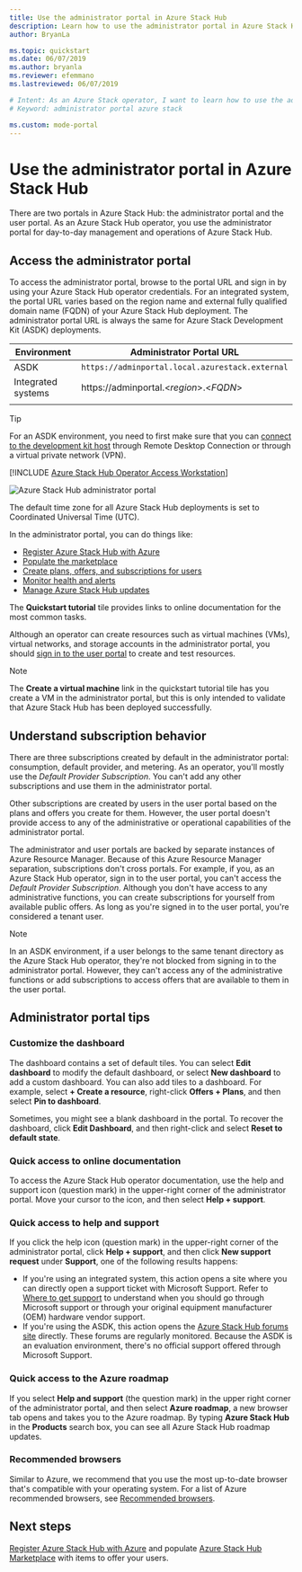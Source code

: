 ```yaml
---
title: Use the administrator portal in Azure Stack Hub 
description: Learn how to use the administrator portal in Azure Stack Hub.
author: BryanLa

ms.topic: quickstart
ms.date: 06/07/2019
ms.author: bryanla
ms.reviewer: efemmano
ms.lastreviewed: 06/07/2019

# Intent: As an Azure Stack operator, I want to learn how to use the administrator portal so I can do my day-to-day operations.
# Keyword: administrator portal azure stack

ms.custom: mode-portal
---
```


# Use the administrator portal in Azure Stack Hub

There are two portals in Azure Stack Hub: the administrator portal and the user portal. As an Azure Stack Hub operator, you use the administrator portal for day-to-day management and operations of Azure Stack Hub.

## Access the administrator portal

To access the administrator portal, browse to the portal URL and sign in by using your Azure Stack Hub operator credentials. For an integrated system, the portal URL varies based on the region name and external fully qualified domain name (FQDN) of your Azure Stack Hub deployment. The administrator portal URL is always the same for Azure Stack Development Kit (ASDK) deployments.

| Environment | Administrator Portal URL |   
| -- | -- | 
| ASDK| `https://adminportal.local.azurestack.external`  |
| Integrated systems | https://adminportal.&lt;*region*&gt;.&lt;*FQDN*&gt; | 
| | |

> [!TIP]
> For an ASDK environment, you need to first make sure that you can [connect to the development kit host](../asdk/asdk-connect.md) through Remote Desktop Connection or through a virtual private network (VPN).

[!INCLUDE [Azure Stack Hub Operator Access Workstation](../includes/operator-note-owa.md)]

 ![Azure Stack Hub administrator portal](media/azure-stack-manage-portals/admin-portal.png)

The default time zone for all Azure Stack Hub deployments is set to Coordinated Universal Time (UTC).

In the administrator portal, you can do things like:

* [Register Azure Stack Hub with Azure](azure-stack-registration.md)
* [Populate the marketplace](azure-stack-download-azure-marketplace-item.md)
* [Create plans, offers, and subscriptions for users](service-plan-offer-subscription-overview.md)
* [Monitor health and alerts](azure-stack-monitor-health.md)
* [Manage Azure Stack Hub updates](azure-stack-updates.md)

The **Quickstart tutorial** tile provides links to online documentation for the most common tasks.

Although an operator can create resources such as virtual machines (VMs), virtual networks, and storage accounts in the administrator portal, you should [sign in to the user portal](../user/azure-stack-use-portal.md) to create and test resources.

>[!NOTE]
>The **Create a virtual machine** link in the quickstart tutorial tile has you create a VM in the administrator portal, but this is only intended to validate that Azure Stack Hub has been deployed successfully.

## Understand subscription behavior

There are three subscriptions created by default in the administrator portal: consumption, default provider, and metering. As an operator, you'll mostly use the *Default Provider Subscription*. You can't add any other subscriptions and use them in the administrator portal.

Other subscriptions are created by users in the user portal based on the plans and offers you create for them. However, the user portal doesn't provide access to any of the administrative or operational capabilities of the administrator portal.

The administrator and user portals are backed by separate instances of Azure Resource Manager. Because of this Azure Resource Manager separation, subscriptions don't cross portals. For example, if you, as an Azure Stack Hub operator, sign in to the user portal, you can't access the *Default Provider Subscription*. Although you don't have access to any administrative functions, you can create subscriptions for yourself from available public offers. As long as you're signed in to the user portal, you're considered a tenant user.

  >[!NOTE]
  >In an ASDK environment, if a user belongs to the same tenant directory as the Azure Stack Hub operator, they're not blocked from signing in to the administrator portal. However, they can't access any of the administrative functions or add subscriptions to access offers that are available to them in the user portal.

## Administrator portal tips

### Customize the dashboard

The dashboard contains a set of default tiles. You can select **Edit dashboard** to modify the default dashboard, or select **New dashboard** to add a custom dashboard. You can also add tiles to a dashboard. For example, select **+ Create a resource**, right-click **Offers + Plans**, and then select **Pin to dashboard**.

Sometimes, you might see a blank dashboard in the portal. To recover the dashboard, click **Edit Dashboard**, and then right-click and select **Reset to default state**.

### Quick access to online documentation

To access the Azure Stack Hub operator documentation, use the help and support icon (question mark) in the upper-right corner of the administrator portal. Move your cursor to the icon, and then select **Help + support**.

### Quick access to help and support

If you click the help icon (question mark) in the upper-right corner of the administrator portal, click **Help + support**, and then click **New support request** under **Support**, one of the following results happens:

- If you're using an integrated system, this action opens a site where you can directly open a support ticket with Microsoft Support. Refer to [Where to get support](azure-stack-manage-basics.md#where-to-get-support) to understand when you should go through Microsoft support or through your original equipment manufacturer (OEM) hardware vendor support.
- If you're using the ASDK, this action opens the [Azure Stack Hub forums site](https://social.msdn.microsoft.com/Forums/home?forum=AzureStack) directly. These forums are regularly monitored. Because the ASDK is an evaluation environment, there's no official support offered through Microsoft Support.

### Quick access to the Azure roadmap

If you select **Help and support** (the question mark) in the upper right corner of the administrator portal, and then select **Azure roadmap**, a new browser tab opens and takes you to the Azure roadmap. By typing **Azure Stack Hub** in the **Products** search box, you can see all Azure Stack Hub roadmap updates.

### Recommended browsers

Similar to Azure, we recommend that you use the most up-to-date browser that's compatible with your operating system. For a list of Azure recommended browsers, see [Recommended browsers](/azure/azure-portal/azure-portal-supported-browsers-devices#recommended-browsers).

## Next steps

[Register Azure Stack Hub with Azure](azure-stack-registration.md) and populate [Azure Stack Hub Marketplace](azure-stack-marketplace.md) with items to offer your users.
